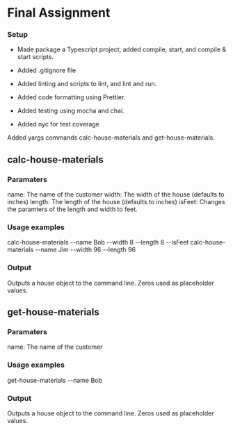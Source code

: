 # Final Assignment

### Setup

- Made package a Typescript project, added compile, start, and compile & start scripts.

- Added .gitignore file

- Added linting and scripts to lint, and lint and run.
- Added code formatting using Prettier.
- Added testing using mocha and chai.
- Added nyc for test coverage

Added yargs commands calc-house-materials and get-house-materials.

## calc-house-materials

### Paramaters

name: The name of the customer
width: The width of the house (defaults to inches)
length: The length of the house (defaults to inches)
isFeet: Changes the paramters of the length and width to feet.

### Usage examples

calc-house-materials --name Bob --width 8 --length 8 --isFeet
calc-house-materials --name Jim --width 96 --length 96


### Output

Outputs a house object to the command line.  Zeros used as placeholder values.

## get-house-materials

### Paramaters

name: The name of the customer

### Usage examples

get-house-materials --name Bob

### Output

Outputs a house object to the command line.  Zeros used as placeholder values.